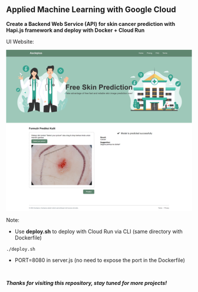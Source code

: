 ## Applied Machine Learning with Google Cloud 

**Create a Backend Web Service (API) for skin cancer prediction with Hapi.js framework and deploy with Docker + Cloud Run**

UI Website:

![UI Website](img/ML%20Predict%20-%20Web%20Services.png)


Note: </br> 
- Use **deploy.sh** to deploy with Cloud Run via CLI (same directory with Dockerfile)
```
./deploy.sh
```
- PORT=8080 in server.js (no need to expose the port in the Dockerfile)

<br>

***Thanks for visiting this repository, stay tuned for more projects!***